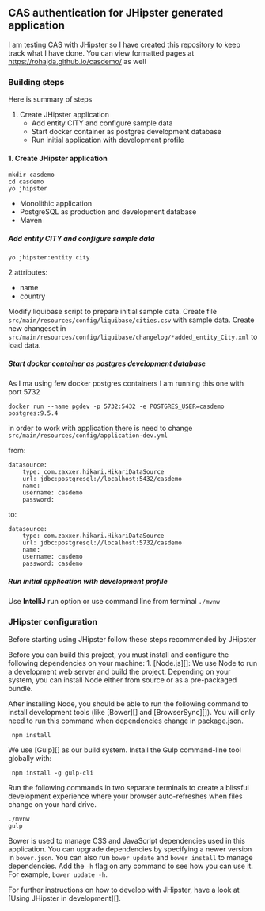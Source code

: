 ## CAS authentication for JHipster generated application

I am testing CAS with JHipster so I have created this repository to keep track what I have done. You can view formatted
pages at https://rohajda.github.io/casdemo/ as well


### Building steps

Here is summary of steps

1. Create JHipster application
    - Add entity CITY and configure sample data
    - Start docker container as postgres development database
    - Run initial application with development profile

#### 1. Create JHipster application

    mkdir casdemo
    cd casdemo
    yo jhipster

- Monolithic application
- PostgreSQL as production and development database
- Maven

##### Add entity CITY and configure sample data

    yo jhipster:entity city

2 attributes:

- name
- country


Modify liquibase script to prepare initial sample data. Create file `src/main/resources/config/liquibase/cities.csv` with
sample data. Create new changeset in `src/main/resources/config/liquibase/changelog/*added_entity_City.xml` to load data.


##### Start docker container as postgres development database

As I ma using few docker postgres containers I am running this one with port 5732

    docker run --name pgdev -p 5732:5432 -e POSTGRES_USER=casdemo postgres:9.5.4

in order to work with application there is need to change `src/main/resources/config/application-dev.yml`

from:

    datasource:
        type: com.zaxxer.hikari.HikariDataSource
        url: jdbc:postgresql://localhost:5432/casdemo
        name:
        username: casdemo
        password:

to:

    datasource:
        type: com.zaxxer.hikari.HikariDataSource
        url: jdbc:postgresql://localhost:5732/casdemo
        name:
        username: casdemo
        password: casdemo

##### Run initial application with development profile

Use **IntelliJ** run option or use command line from terminal `./mvnw`

### JHipster configuration

Before starting using JHipster follow these steps recommended by JHipster

Before you can build this project, you must install and configure the following dependencies on your machine: 1.
[Node.js][]: We use Node to run a development web server and build the project. Depending on your system, you can install
Node either from source or as a pre-packaged bundle.

After installing Node, you should be able to run the following command to install development tools (like [Bower][] and
[BrowserSync][]). You will only need to run this command when dependencies change in package.json.

     npm install

We use [Gulp][] as our build system. Install the Gulp command-line tool globally with:

     npm install -g gulp-cli

Run the following commands in two separate terminals to create a blissful development experience where your browser
auto-refreshes when files change on your hard drive.

    ./mvnw
    gulp

Bower is used to manage CSS and JavaScript dependencies used in this application. You can upgrade dependencies by
specifying a newer version in `bower.json`. You can also run `bower update` and `bower install` to manage dependencies.
Add the `-h` flag on any command to see how you can use it. For example, `bower update -h`.

For further instructions on how to develop with JHipster, have a look at [Using JHipster in development][].
